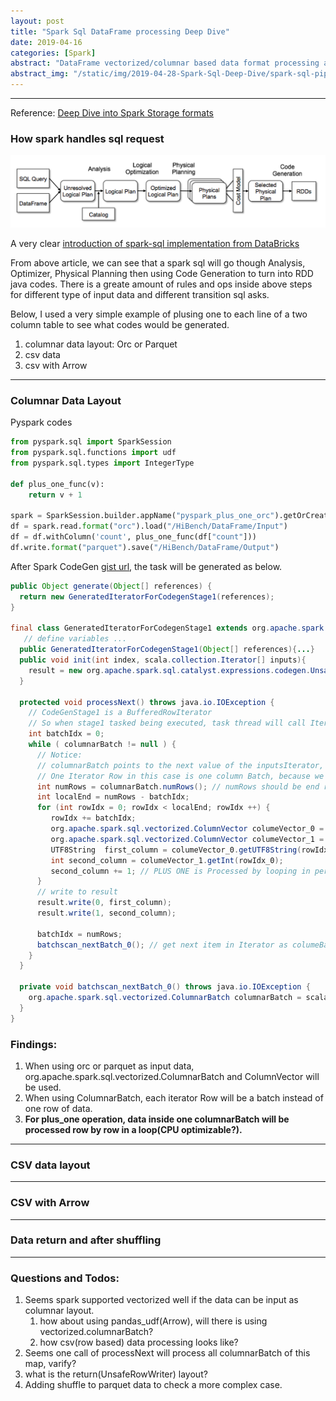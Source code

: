 ```yaml
---
layout: post
title: "Spark Sql DataFrame processing Deep Dive"
date: 2019-04-16
categories: [Spark]
abstract: "DataFrame vectorized/columnar based data format processing and row based data processing deep dive will be covered in this blog."
abstract_img: "/static/img/2019-04-28-Spark-Sql-Deep-Dive/spark-sql-pipeline.png"
---
```


***

Reference:
[Deep Dive into Spark Storage formats](https://spoddutur.github.io/spark-notes/deep_dive_into_storage_formats.html)

### How spark handles sql request

![Spark-Sql-Overview](/static/img/2019-04-28-Spark-Sql-Deep-Dive/spark-sql-pipeline.png)

A very clear [introduction of spark-sql implementation from DataBricks](https://databricks.com/blog/2015/04/13/deep-dive-into-spark-sqls-catalyst-optimizer.html)

From above article, we can see that a spark sql will go though Analysis, Optimizer, Physical Planning then using Code Generation to turn into RDD java codes.
There is a greate amount of rules and ops inside above steps for different type of input data and different transition sql asks.

Below, I used a very simple example of plusing one to each line of a two column table to see what codes would be generated.

1. columnar data layout: Orc or Parquet
2. csv data
3. csv with Arrow

***

### Columnar Data Layout

Pyspark codes

``` python
from pyspark.sql import SparkSession
from pyspark.sql.functions import udf
from pyspark.sql.types import IntegerType

def plus_one_func(v):
    return v + 1

spark = SparkSession.builder.appName("pyspark_plus_one_orc").getOrCreate()
df = spark.read.format("orc").load("/HiBench/DataFrame/Input")
df = df.withColumn('count', plus_one_func(df["count"]))
df.write.format("parquet").save("/HiBench/DataFrame/Output")
```

After Spark CodeGen [gist url](https://gist.github.com/xuechendi/abc45db1231f8b8c8196f3b232963dd4), the task will be generated as below.

``` java
public Object generate(Object[] references) {
  return new GeneratedIteratorForCodegenStage1(references);
}

final class GeneratedIteratorForCodegenStage1 extends org.apache.spark.sql.execution.BufferedRowIterator {
   // define variables ...
  public GeneratedIteratorForCodegenStage1(Object[] references){...}
  public void init(int index, scala.collection.Iterator[] inputs){
    result = new org.apache.spark.sql.catalyst.expressions.codegen.UnsafeRowWriter(2, 32);
  }

  protected void processNext() throws java.io.IOException {
    // CodeGenStage1 is a BufferedRowIterator
	// So when stage1 tasked being executed, task thread will call Iterator.processNext to process next Row.
	int batchIdx = 0;
	while ( columnarBatch != null ) {
	  // Notice: 
	  // columnarBatch points to the next value of the inputsIterator, which is a scala.collection.Iterator
	  // One Iterator Row in this case is one column Batch, because we used Orc. Case is same if using Parquet.
	  int numRows = columnarBatch.numRows(); // numRows should be end row number of this columnarBatch.
	  int localEnd = numRows - batchIdx;
	  for (int rowIdx = 0; rowIdx < localEnd; rowIdx ++) {
	     rowIdx += batchIdx;
		 org.apache.spark.sql.vectorized.ColumnVector columeVector_0 = columnarBatch.column(0);
		 org.apache.spark.sql.vectorized.ColumnVector columeVector_1 = columnarBatch.column(1);
		 UTF8String  first_column = columeVector_0.getUTF8String(rowIdx_0);
		 int second_column = columeVector_1.getInt(rowIdx_0);
		 second_column += 1; // PLUS ONE is Processed by looping in per value in column!!!
	  }
      // write to result
	  result.write(0, first_column);
	  result.write(1, second_column);
	  
	  batchIdx = numRows;
	  batchscan_nextBatch_0(); // get next item in Iterator as columeBatch
	}
  }
  
  private void batchscan_nextBatch_0() throws java.io.IOException {
    org.apache.spark.sql.vectorized.ColumnarBatch columnarBatch = scala.collection.Iterator.next();
  }
}
```

### Findings:
1. When using orc or parquet as input data, org.apache.spark.sql.vectorized.ColumnarBatch and ColumnVector will be used.
2. When using ColumnarBatch, each iterator Row will be a batch instead of one row of data.
3. <b>For plus_one operation, data inside one columnarBatch will be processed row by row in a loop(CPU optimizable?).</b>

***

### CSV data layout

***

### CSV with Arrow

***

### Data return and after shuffling

***

### Questions and Todos:
1. Seems spark supported vectorized well if the data can be input as columnar layout.
    1) how about using pandas_udf(Arrow), will there is using vectorized.columnarBatch?
	2) how csv(row based) data processing looks like?
2. Seems one call of processNext will process all columnarBatch of this map, varify?
3. what is the return(UnsafeRowWriter) layout?
4. Adding shuffle to parquet data to check a more complex case.

